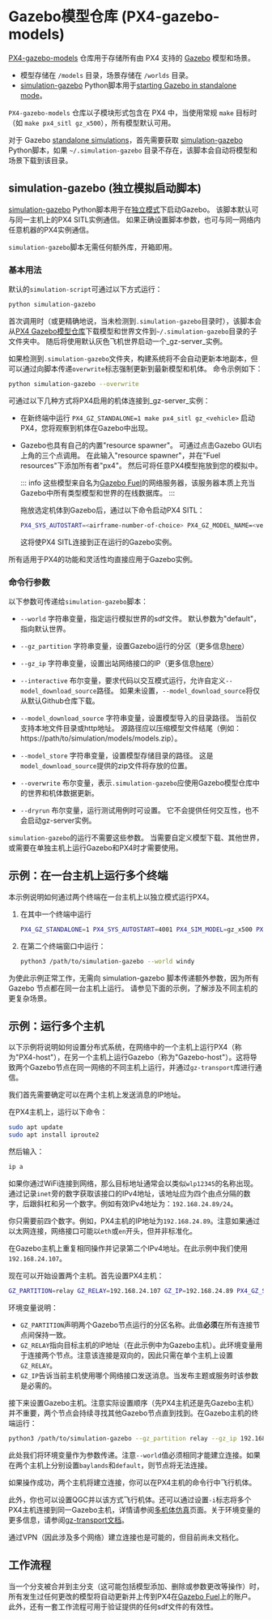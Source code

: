 # Gazebo模型仓库 (PX4-gazebo-models)

[PX4-gazebo-models](https://github.com/PX4/PX4-gazebo-models) 仓库用于存储所有由 PX4 支持的 [Gazebo](../sim_gazebo_gz/index.md) 模型和场景。

- 模型存储在 `/models` 目录，场景存储在 `/worlds` 目录。
- [simulation-gazebo](https://github.com/PX4/PX4-gazebo-models/blob/main/simulation-gazebo) Python脚本用于[starting Gazebo in standalone mode](../sim_gazebo_gz/index.md#standalone-mode)。

`PX4-gazebo-models` 仓库以子模块形式包含在 PX4 中，当使用常规 `make` 目标时（如 `make px4_sitl gz_x500`），所有模型默认可用。

对于 Gazebo [standalone simulations](../sim_gazebo_gz/index.md#standalone-mode)，首先需要获取 [simulation-gazebo](https://github.com/PX4/PX4-gazebo-models/blob/main/simulation-gazebo) Python脚本，如果 `~/.simulation-gazebo` 目录不存在，该脚本会自动将模型和场景下载到该目录。

## simulation-gazebo (独立模拟启动脚本)

[simulation-gazebo](https://github.com/PX4/PX4-gazebo-models/blob/main/simulation-gazebo) Python脚本用于在[独立模式](../sim_gazebo_gz/index.md#standalone-mode)下启动Gazebo。
该脚本默认可与同一主机上的PX4 SITL实例通信。
如果正确设置脚本参数，也可与同一网络内任意机器的PX4实例通信。

`simulation-gazebo`脚本无需任何额外库，开箱即用。

### 基本用法

默认的`simulation-script`可通过以下方式运行：

```sh
python simulation-gazebo
```

首次调用时（或更精确地说，当未检测到`.simulation-gazebo`目录时），该脚本会从[PX4 Gazebo模型仓库](https://github.com/PX4/PX4-gazebo-models)下载模型和世界文件到`~/.simulation-gazebo`目录的子文件夹中。
随后将使用默认灰色飞机世界启动一个_gz-server_实例。

如果检测到`.simulation-gazebo`文件夹，构建系统将不会自动更新本地副本，但可以通过向脚本传递`overwrite`标志强制更新到最新模型和机体。
命令示例如下：

```sh
python simulation-gazebo --overwrite
```

可通过以下几种方式将PX4启用的机体连接到_gz-server_实例：

- 在新终端中运行 `PX4_GZ_STANDALONE=1 make px4_sitl gz_<vehicle>` 启动PX4，您将观察到机体在Gazebo中出现。

- Gazebo也具有自己的内置"resource spawner"。
  可通过点击Gazebo GUI右上角的三个点调用。
  在此输入"resource spawner"，并在"Fuel resources"下添加所有者"px4"。
  然后可将任意PX4模型拖放到您的模拟中。

  ::: info
  这些模型来自名为[Gazebo Fuel](https://app.gazebosim.org/dashboard)的网络服务器，该服务器本质上充当Gazebo中所有类型模型和世界的在线数据库。
  :::

  拖放选定机体到Gazebo后，通过以下命令启动PX4 SITL：

  ```sh
  PX4_SYS_AUTOSTART=<airframe-number-of-choice> PX4_GZ_MODEL_NAME=<vehicle-of-choice> ./build/px4_sitl_default/bin/px4`
  ```

  这将使PX4 SITL连接到正在运行的Gazebo实例。

所有适用于PX4的功能和灵活性均直接应用于Gazebo实例。

### 命令行参数

以下参数可传递给`simulation-gazebo`脚本：

- `--world`
  字符串变量，指定运行模拟世界的sdf文件。
  默认参数为"default"，指向默认世界。

- `--gz_partition`
  字符串变量，设置Gazebo运行的分区（更多信息[here](https://gazebosim.org/api/transport/13/envvars.html)）

- `--gz_ip`
  字符串变量，设置出站网络接口的IP（更多信息[here](https://gazebosim.org/api/transport/13/envvars.html)）

- `--interactive` 布尔变量，要求代码以交互模式运行，允许自定义`--model_download_source`路径。
  如果未设置，`--model_download_source`将仅从默认Github仓库下载。

- `--model_download_source`
  字符串变量，设置模型导入的目录路径。
  当前仅支持本地文件目录或http地址。
  源路径应以压缩模型文件结尾（例如：https://path/to/simulation/models/models.zip）。

- `--model_store`
  字符串变量，设置模型存储目录的路径。
  这是`model_download_source`提供的zip文件将存放的位置。

- `--overwrite`
  布尔变量，表示`.simulation-gazebo`应使用Gazebo模型仓库中的世界和机体数据更新。

- `--dryrun`
  布尔变量，运行测试用例时可设置。
  它不会提供任何交互性，也不会启动gz-server实例。

`simulation-gazebo`的运行不需要这些参数。
当需要自定义模型下载、其他世界，或需要在单独主机上运行Gazebo和PX4时才需要使用。

## 示例：在一台主机上运行多个终端

本示例说明如何通过两个终端在一台主机上以独立模式运行PX4。

1. 在其中一个终端中运行

   ```sh
   PX4_GZ_STANDALONE=1 PX4_SYS_AUTOSTART=4001 PX4_SIM_MODEL=gz_x500 PX4_GZ_WORLD=windy ./build/px4_sitl_default/bin/px4
   ```

1. 在第二个终端窗口中运行：

   ```sh
   python3 /path/to/simulation-gazebo --world windy
   ```

为使此示例正常工作，无需向 simulation-gazebo 脚本传递额外参数，因为所有 Gazebo 节点都在同一台主机上运行。
请参见下面的示例，了解涉及不同主机的更复杂场景。

## 示例：运行多个主机

以下示例将说明如何设置分布式系统，在网络中的一个主机上运行PX4（称为"PX4-host"），在另一个主机上运行Gazebo（称为"Gazebo-host"）。这将导致两个Gazebo节点在同一网络的不同主机上运行，并通过`gz-transport`库进行通信。

我们首先需要确定可以在两个主机上发送消息的IP地址。

在PX4主机上，运行以下命令：

```sh
sudo apt update
sudo apt install iproute2
```

然后输入：

```sh
ip a
```

如果你通过WiFi连接到网络，那么目标地址通常会以类似`wlp12345`的名称出现。通过记录`inet`旁的数字获取该接口的IPv4地址，该地址应为四个由点分隔的数字，后跟斜杠和另一个数字。例如有效IPv4地址为：`192.168.24.89/24`。

你只需要前四个数字。例如，PX4主机的IP地址为`192.168.24.89`。注意如果通过以太网连接，网络接口可能以`eth`或`en`开头，但并非标准化。

在Gazebo主机上重复相同操作并记录第二个IPv4地址。在此示例中我们使用`192.168.24.107`。

现在可以开始设置两个主机。首先设置PX4主机：

```sh
GZ_PARTITION=relay GZ_RELAY=192.168.24.107 GZ_IP=192.168.24.89 PX4_GZ_STANDALONE=1 PX4_SYS_AUTOSTART=4001 PX4_SIM_MODEL=gz_x500 PX4_GZ_WORLD=baylands ./build/px4_sitl_default/bin/px4
```

环境变量说明：

- `GZ_PARTITION`声明两个Gazebo节点运行的分区名称。此值**必须**在所有连接节点间保持一致。
- `GZ_RELAY`指向目标主机的IP地址（在此示例中为Gazebo主机）。此环境变量用于连接两个节点。注意该连接是双向的，因此只需在单个主机上设置`GZ_RELAY`。
- `GZ_IP`告诉当前主机使用哪个网络接口发送消息。当发布主题或服务时该参数是必需的。

接下来设置Gazebo主机。注意实际设置顺序（先PX4主机还是先Gazebo主机）并不重要，两个节点会持续寻找其他Gazebo节点直到找到。在Gazebo主机的终端运行：

```sh
python3 /path/to/simulation-gazebo --gz_partition relay --gz_ip 192.168.24.107 --world baylands
```

此处我们将环境变量作为参数传递。注意`--world`值必须相同才能建立连接。如果在两个主机上分别设置`baylands`和`default`，则节点将无法连接。

如果操作成功，两个主机将建立连接，你可以在PX4主机的命令行中飞行机体。

此外，你也可以设置QGC并以该方式飞行机体。还可以通过设置`-i`标志将多个PX4主机连接到同一Gazebo主机，详情请参阅[多机体仿真](./multi_vehicle_simulation.md)页面。关于环境变量的更多信息，请参阅[gz-transport文档](https://gazebosim.org/api/transport/12/envvars.html)。

通过VPN（因此涉及多个网络）建立连接也是可能的，但目前尚未文档化。

## 工作流程

当一个分支被合并到主分支（这可能包括模型添加、删除或参数更改等操作）时，所有发生过任何更改的模型将自动更新并上传到PX4在[Gazebo Fuel](https://app.gazebosim.org/PX4)上的账户。  
此外，还有一套工作流程可用于验证提供的任何sdf文件的有效性。
